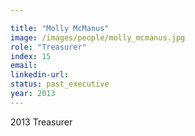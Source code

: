 ```yaml
---

title: "Molly McManus"
image: /images/people/molly_mcmanus.jpg
role: "Treasurer"
index: 15
email:
linkedin-url:
status: past_executive
year: 2013
---
```

2013 Treasurer


